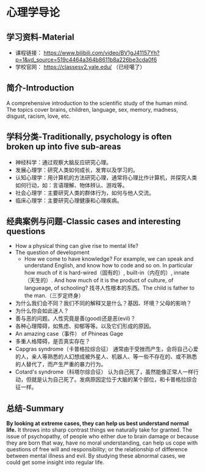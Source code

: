 # 心理学导论
## 学习资料-Material

- 课程链接： https://www.bilibili.com/video/BV1gJ41157Yh?p=1&vd_source=519c4464a364b8611b8a226be3cda0f6
- 学校官网： https://classesv2.yale.edu/ （已经噶了）

## 简介-Introduction

A comprehensive introduction to the scientific study of the human mind. The topics cover brains, children, language, sex, memory, madness, disgust, racism, love, etc.
## 学科分类-Traditionally, psychology is often broken up into five sub-areas

- 神经科学：通过观察大脑反应研究心理。
- 发展心理学：研究人类如何成长，发育以及学习的。
- 认知心理学：用计算机的方法研究心理，通常将心理比作计算机，并探究人类如何行动，如：言语理解、物体辨认、游戏等。
- 社会心理学：主要研究人类的群体行为，如何与他人交流。
- 临床心理学：主要研究心理健康和心理疾病。

## 经典案例与问题-Classic cases and interesting questions

- How a physical thing can give rise to mental life?
- The question of development
	- How we come to have knowledge? For example, we can speak and understand English, and know how to code and so on. In particular how much of it is hard-wired（固有的）, built-in（内在的）, innate（天生的）. And how much of it is the product of culture, of langueage, of schooling? 找寻人性根本的东西。The child is father to the man.（三岁定终身）
- 为什么我们会不同？我们不同的解释又是什么？基因、环境？父母的影响？
- 为什么你会如此迷人？
- 善与恶的问题。人性究竟是善(good)还是恶(evil)？
- 各种心理障碍，如焦虑、抑郁等等。以及它们形成的原因。
- An amazing case（事件） of Phineas Gage
- 多重人格障碍，是否真实存在？	
- Capgras syndrome（卡普格拉综合征）
	通常由于受挫而产生，会将自己心爱的人，亲人等熟悉的人幻想成被外星人、机器人、等一些不存在的、或不熟悉的人替代了，而产生严重的暴力行为。
- Cotard's syndrome（科塔尔综合征）
	认为自己死了，虽然能像正常人一样行动，但就是认为自己死了。发病原因定位于大脑的某个部位，和卡普格拉综合征一样。
## 总结-Summary

**By looking at extreme cases, they can help us best understand normal life.** It throws into sharp contrast things we naturally take for granted. The issue of psychopathy, of people who either due to brain damage or because they are born that way, have no moral understanding, can help us cope with questions of free will and responsibility; or the relationship of difference between mental illness and evil. By studying these abnormal cases, we could get some insight into regular life.
	